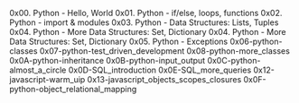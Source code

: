 0x00. Python - Hello, World
0x01. Python - if/else, loops, functions
0x02. Python - import & modules
0x03. Python - Data Structures: Lists, Tuples
0x04. Python - More Data Structures: Set, Dictionary
0x04. Python - More Data Structures: Set, Dictionary
0x05. Python - Exceptions
0x06-python-classes
0x07-python-test_driven_development
0x08-python-more_classes
0x0A-python-inheritance
0x0B-python-input_output
0x0C-python-almost_a_circle
0x0D-SQL_introduction
0x0E-SQL_more_queries
0x12-javascript-warm_uip
0x13-javascript_objects_scopes_closures
0x0F-python-object_relational_mapping
